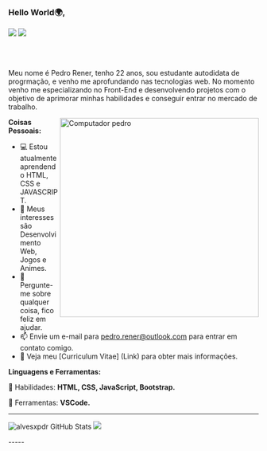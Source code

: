 ### Hello World🌍,

<p align="left">
  <a href="https://www.linkedin.com/in/pedro-rener" alt="Linkedin">
  <img src="https://img.shields.io/badge/-Linkedin-0e76a8?style=for-the-badge&logo=Linkedin&logoColor=white&link=https://www.linkedin.com/in/iuricode" /></a>
  
  <a href="https://www.instagram.com/alvesxpdr/" alt="Instagram">
  <img src="https://img.shields.io/badge/-Instagram-DF0174?style=for-the-badge&logo=instagram&logoColor=white&link=https://www.instagram.com/iuricoding/"/></a>

</p>

<br />
<br />

Meu nome é Pedro Rener, tenho 22 anos, sou estudante autodidata de progrmação, e  venho me aprofundando nas tecnologias web. No momento venho me especializando no Front-End e desenvolvendo projetos com o objetivo de aprimorar minhas habilidades e conseguir entrar no mercado de trabalho.

  <img src="https://raw.githubusercontent.com/MicaelliMedeiros/micaellimedeiros/master/image/computer-illustration.png" min-width="400px" max-width="400px" width="400px" align="right" alt="Computador pedro">

**Coisas Pessoais:**

- 💻 Estou atualmente aprendendo HTML, CSS e JAVASCRIPT.
- 🤔 Meus interesses são Desenvolvimento Web, Jogos e Animes.
- 💬 Pergunte-me sobre qualquer coisa, fico feliz em ajudar.
- 📫 Envie um e-mail para pedro.rener@outlook.com para entrar em contato comigo.
- 📝 Veja meu [Curriculum Vitae] (Link) para obter mais informações.

**Linguagens e Ferramentas:**  

<p align="left">
  🦄 Habilidades: <strong>HTML, CSS, JavaScript, Bootstrap.</strong>
</p>

<p align="left">
  💼 Ferramentas: <strong>VSCode.</strong>
</p>

-----

<p align="left">
<img src="https://github-readme-stats.vercel.app/api?username=pedro-rener&&show_icons=true&theme=radical&line_height=27&v=5" alt="alvesxpdr GitHub Stats" />
<img src="https://github-readme-stats.vercel.app/api/top-langs/?username=pedro-rener&theme=radical&layout=compact" />
</p>
-----
<!--
**pedro-rener/pedro-rener** is a ✨ _special_ ✨ repository because its `README.md` (this file) appears on your GitHub profile.
